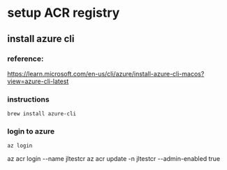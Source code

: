# setup ACR registry
## install azure cli
### reference:
https://learn.microsoft.com/en-us/cli/azure/install-azure-cli-macos?view=azure-cli-latest

### instructions
```
brew install azure-cli
```
### login to azure
```
az login
```

az acr login --name jltestcr
az acr update -n jltestcr --admin-enabled true
